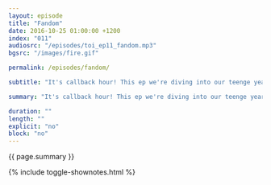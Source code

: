 ```yaml
---
layout: episode
title: "Fandom"
date: 2016-10-25 01:00:00 +1200
index: "011"
audiosrc: "/episodes/toi_ep11_fandom.mp3"
bgsrc: "/images/fire.gif"

permalink: /episodes/fandom/

subtitle: "It's callback hour! This ep we're diving into our teenge years of reading and writing fanfiction, consuming fanart, and living it up in this strange and awesome subculture on the internet. We talk about the power of fanfiction, the voice it lends to its predominantly female and minority authors, and the strange ways it can play with canon, and sometimes, real life."

summary: "It's callback hour! This ep we're diving into our teenge years of reading and writing fanfiction, consuming fanart, and living it up in this strange and awesome subculture on the internet. We talk about the power of fanfiction, the voice it lends to its predominantly female and minority authors, and the strange ways it can play with canon, and sometimes, real life."

duration: ""
length: ""
explicit: "no"
block: "no" 
---
```

<section class="summary" markdown="1">

{{ page.summary }}

</section>

{% include toggle-shownotes.html %}

<section id="shownotes" class="hidden" markdown="1">


</section>
